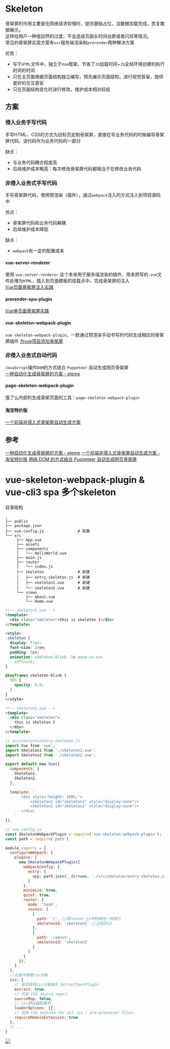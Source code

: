 # Skeleton

骨架屏的作用主要是在网络请求较慢时，提供基础占位，当数据加载完成，恢复数据展示。  
这样给用户一种很自然的过渡，不会造成页面长时间白屏或者闪烁等情况。  
常见的骨架屏实现方案有`ssr`服务端渲染和`prerender`两种解决方案  

优势：
- 写于`HTML`文件中，独立于`Vue`框架，节省了`JS`加载时间+`JS`全局环境创建的执行时间的时间
- 只在主页面根据页面结构独立编写，预先展示页面结构，进行视觉暂留，提供更好的交互感官
- 只在页面结构变化时进行修改，维护成本相对较低

## 方案

### 侵入业务手写代码
手写HTML、CSS的方式为目标页定制骨架屏，直接在写业务代码的时候编写骨架屏代码，该代码作为业务代码的一部分

缺点：
- 与业务代码耦合程度高
- 后续维护成本略高：每次修改骨架屏代码都相当于在修改业务代码


### 非侵入业务式手写代码
手写骨架屏代码，使用预渲染（插件），通过`webpack`注入的方式注入到项目源码中

优点： 
- 骨架屏代码和业务代码解耦
- 后续维护成本降低

缺点：
- `webpack`有一定的配置成本

#### vue-server-renderer
使用 `vue-server-renderer` 这个本来用于服务端渲染的插件，用来把写的`.vue`文件处理为`HTML`，插入到页面模板的挂载点中，完成骨架屏的注入  
[Vue页面骨架屏注入实践](https://segmentfault.com/a/1190000014832185)

#### prerender-spa-plugin
[Vue单页面骨架屏实践](https://segmentfault.com/a/1190000012403177)

#### vue-skeleton-webpack-plugin
`vue-skeleton-webpack-plugin`，一款通过预渲染手动书写的代码生成相应的骨架屏插件
[为vue项目添加骨架屏](https://xiaoiver.github.io/coding/2017/07/30/%E4%B8%BAvue%E9%A1%B9%E7%9B%AE%E6%B7%BB%E5%8A%A0%E9%AA%A8%E6%9E%B6%E5%B1%8F.html)


### 非侵入业务式自动代码
`JavaScript`操作`DOM`的方式结合 `Puppeteer` 自动生成网页骨架屏  
[一种自动化生成骨架屏的方案 - eleme](https://github.com/Jocs/jocs.github.io/issues/22)

#### page-skeleton-webpack-plugin
饿了么内部的生成骨架页面的工具：`page-skeleton-webpack-plugin`

#### 淘宝特价版
[一个前端非侵入式骨架屏自动生成方案](https://korbinzhao.github.io/%E5%89%8D%E7%AB%AF%E5%BC%80%E5%8F%91/%E9%AA%A8%E6%9E%B6%E5%B1%8F/2018/06/23/skeleton-auto-generator/)

## 参考
[一种自动化生成骨架屏的方案 - eleme](https://github.com/Jocs/jocs.github.io/issues/22)
[一个前端非侵入式骨架屏自动生成方案 - 淘宝特价版](https://korbinzhao.github.io/%E5%89%8D%E7%AB%AF%E5%BC%80%E5%8F%91/%E9%AA%A8%E6%9E%B6%E5%B1%8F/2018/06/23/skeleton-auto-generator/)
[用纯 DOM 的方式结合 Puppeteer 自动生成网页骨架屏](https://juejin.im/post/5bd5c8edf265da0a951f22aa)

# vue-skeleton-webpack-plugin & vue-cli3 spa 多个skeleton

目录结构
```shell
.
├── public
├── package.json
├── vue.config.js               # 配置
└── src
     ├── App.vue
     ├── assets
     ├── components
     │   └── HelloWorld.vue
     ├── main.js
     ├── router
     │   └── index.js
     ├── skeleton               # 新建
     │   ├── entry-skeleton.js  # 新建
     │   ├── skeleton1.vue      # 新建
     │   └── skeleton2.vue      # 新建
     └── views
         ├── About.vue
         └── Home.vue
```

```html
<!-- skeleton1.vue -->
<template>
  <div class="skeleton">this is skeleton 1</div>
</template>

<style>
.skeleton {
  display: flex;
  font-size: 2rem;
  padding: 5px;
  animation: skeleton-blink .5s ease-in-out
    infinite;
}

@keyframes skeleton-blink {
  50% {
    opacity: 0.6;
  }
}
</style>
```

```html
<!-- skeleton2.vue -->
<template>
  <div class="skeleton">
    this is skeleton 2
  </div>
</template>
```

```js
// src/skeleton/entry-skeleton.js
import Vue from 'vue';
import Skeleton1 from './skeleton1.vue';
import Skeleton2 from './skeleton2.vue';

export default new Vue({
  components: {
    Skeleton1,
    Skeleton2,
  },

  template: `
       <div style='height: 100%;'>
           <skeleton1 id="skeleton1" style="display:none"/>
           <skeleton2 id="skeleton2" style="display:none"/>
       </div>
    `
});
```

```js
// vue.config.js
const SkeletonWebpackPlugin = require('vue-skeleton-webpack-plugin');
const path = require('path')

module.exports = {
  configureWebpack: {
    plugins: [
      new SkeletonWebpackPlugin({
        webpackConfig: {
          entry: {
            app: path.join(__dirname, './src/skeleton/entry-skeleton.js'),//这里为上面的entry-skeleton.js
          }
        },
        minimize: true,
        quiet: true,
        router: {
          mode: 'hash',
          routes: [
            {
              path: '/', //和router.js中的路径一样就行
              skeletonId: 'skeleton1' //之前的id
            },
            {
              path: '/about',
              skeletonId: 'skeleton2'
            }
          ]
        }
      }),
    ]
  },
  //此插件需要css分离
  css: {
    // 是否使用css分离插件 ExtractTextPlugin
    extract: true,
    // 开启 CSS source maps?
    sourceMap: false,
    // css预设器配置项
    loaderOptions: {},
    // 启用 CSS modules for all css / pre-processor files.
    requireModuleExtension: true
  },
  // ...
}
```

![](./img/skeleton.gif)